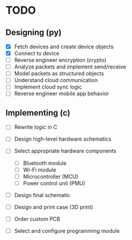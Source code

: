 # TODO

## Designing (py)
- [x] Fetch devices and create device objects
- [x] Connect to device
- [ ] Reverse engineer encryption (crypto)
- [ ] Analyze packets and implement send/receive
- [ ] Model packets as structured objects
- [ ] Understand cloud communication
- [ ] Implement cloud sync logic
- [ ] Reverse engineer mobile app behavior

## Implementing (c)
- [ ] Rewrite logic in C
- [ ] Design high-level hardware schematics
- [ ] Select appropriate hardware components
  - [ ] Bluetooth module
  - [ ] Wi-Fi module
  - [ ] Microcontroller (MCU)
  - [ ] Power control unit (PMU)
- [ ] Design final schematic
- [ ] Design and print case (3D print)
- [ ] Order custom PCB
- [ ] Select and configure programming module
  
